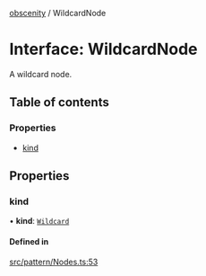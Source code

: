 [obscenity](../README.md) / WildcardNode

# Interface: WildcardNode

A wildcard node.

## Table of contents

### Properties

- [kind](WildcardNode.md#kind)

## Properties

### kind

• **kind**: [`Wildcard`](../enums/SyntaxKind.md#wildcard)

#### Defined in

[src/pattern/Nodes.ts:53](https://github.com/jo3-l/obscenity/blob/74dc406/src/pattern/Nodes.ts#L53)
